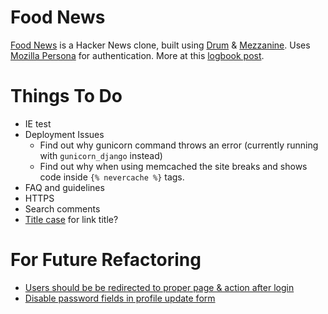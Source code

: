 Food News
=========

[Food News](http://food.hypertexthero.com) is a Hacker News clone, built using [Drum](http://drum.jupo.org/) & [Mezzanine](http://http://mezzanine.jupo.org/). Uses [Mozilla Persona](https://persona.org) for authentication. More at this [logbook post](http://hypertexthero.com/logbook/2013/10/intro-food-news/).

Things To Do
==========

- IE test
- Deployment Issues
    - Find out why gunicorn command throws an error (currently running with `gunicorn_django` instead)
    - Find out why when using memcached the site breaks and shows code inside `{% nevercache %}` tags.
- FAQ and guidelines
- HTTPS
- Search comments
- [Title case](https://pypi.python.org/pypi/titlecase/0.4) for link title?


For Future Refactoring
======================

- [Users should be be redirected to proper page & action after login](https://github.com/mozilla/django-browserid/issues/205)
- [Disable password fields in profile update form](http://stackoverflow.com/a/12648124/412329)